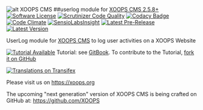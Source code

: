 ![alt XOOPS CMS](https://xoops.org/images/logoXoops4GithubRepository.png)
##userlog module for  [XOOPS CMS 2.5.8+](https://xoops.org)
[![Software License](https://img.shields.io/badge/license-GPL-brightgreen.svg?style=flat)](LICENSE)
[![Scrutinizer Code Quality](https://img.shields.io/scrutinizer/g/XoopsModules25x/userlog.svg?style=flat)](https://scrutinizer-ci.com/g/XoopsModules25x/userlog/?branch=master)
[![Codacy Badge](https://api.codacy.com/project/badge/Grade/e325f88b845b44768a268fb36099ff19)](https://www.codacy.com/app/mambax7/userlog_2)
[![Code Climate](https://img.shields.io/codeclimate/github/XoopsModules25x/userlog.svg?style=flat)](https://codeclimate.com/github/XoopsModules25x/userlog)
[![SensioLabsInsight](https://insight.sensiolabs.com/projects/676a37bb-ff83-4824-ba0f-00aa09eec533/mini.png)](https://insight.sensiolabs.com/projects/676a37bb-ff83-4824-ba0f-00aa09eec533)
[![Latest Pre-Release](https://img.shields.io/github/tag/XoopsModules25x/userlog.svg?style=flat)](https://github.com/XoopsModules25x/userlog/tags/)
[![Latest Version](https://img.shields.io/github/release/XoopsModules25x/userlog.svg?style=flat)](https://github.com/XoopsModules25x/userlog/releases/)

UserLog module for [XOOPS CMS](https://xoops.org) to log user activities on a XOOPS Website

[![Tutorial Available](https://xoops.org/images/tutorial-available-blue.svg)](https://www.gitbook.com/book/xoops/userlog-tutorial/) Tutorial: see [GitBook](https://www.gitbook.com/book/xoops/userlog-tutorial/).
To contribute to the Tutorial, [fork it on GitHub](https://github.com/XoopsDocs/userlog-tutorial)

[![Translations on Transifex](https://xoops.org/images/translations-transifex-blue.svg)](https://www.transifex.com/xoops)

Please visit us on https://xoops.org

The upcoming "next generation" version of XOOPS CMS is being crafted on GitHub at: https://github.com/XOOPS

